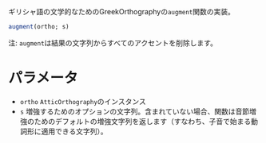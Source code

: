 ギリシャ語の文学的なためのGreekOrthographyの`augment`関数の実装。

```julia
augment(ortho; s)

```

注: `augment`は結果の文字列からすべてのアクセントを削除します。

# パラメータ

  * `ortho` `AtticOrthography`のインスタンス
  * `s` 増強するためのオプションの文字列。含まれていない場合、関数は音節増強のためのデフォルトの増強文字列を返します（すなわち、子音で始まる動詞形に適用できる文字列）。
